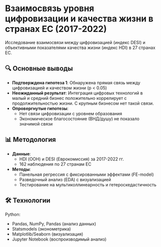 # Взаимосвязь уровня цифровизации и качества жизни в странах ЕС (2017-2022)

Исследование взаимосвязи между цифровизацией (индекс DESI) и объективными показателями качества жизни (индекс HDI) в 27 странах ЕС.

## 🔍 Основные выводы
- **Подтверждена гипотеза 1**: Обнаружена прямая связь между цифровизацией и качеством жизни (p < 0.05)
- **Неожиданный результат**: Интеграция цифровых технологий в малый и средний бизнес положительно коррелирует с продолжительностью жизни. С крупным бизнесом нет такой связи.
- **Опровергнутые гипотезы**:
  - Нет связи цифровизации с уровнем образования
  - Экономическое благосостояние (ВНД/душу) не показало значимой связи

## 📊 Методология
- **Данные**: 
  - HDI (ООН) и DESI (Еврокомиссия) за 2017-2022 гг.
  - 162 наблюдения по 27 странам ЕС
- **Методы**:
  - Панельная регрессия с фиксированными эффектами (FE-model)
  - Разведочный анализ (EDA) с визуализацией
  - Тестирование на мультиколлинеарность и гетероскедастичность

## 🛠 Технологии
Python:
- Pandas, NumPy, Pandas (анализ данных)
- Statsmodels (эконометрика)
- Matplotlib/Seaborn (визуализация)
- Jupyter Notebook (воспроизводимый анализ)
